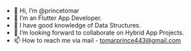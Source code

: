- 👋 Hi, I’m @princetomar
- 👀 I’m an Flutter App Developer.
- 🌱 I have good knowledge of Data Structures.
- 💞️ I’m looking forward to collaborate on Hybrid App Projects.
- 📫 How to reach me via mail - tomarprince443@gmail.com

<!---
princetomar/princetomar is a ✨ special ✨ repository because its `README.md` (this file) appears on your GitHub profile.
You can click the Preview link to take a look at your changes.
--->
